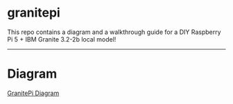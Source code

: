 # granitepi
This repo contains a diagram and a walkthrough guide for a DIY Raspberry Pi 5 + IBM Granite 3.2-2b local model!

---

# Diagram

[GranitePi Diagram](https://github.com/Jewelzufo/granitepi/blob/main/GranitePi%20Diagram.png)
